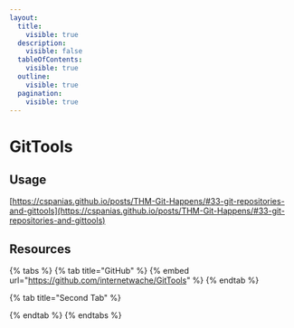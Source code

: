 ```yaml
---
layout:
  title:
    visible: true
  description:
    visible: false
  tableOfContents:
    visible: true
  outline:
    visible: true
  pagination:
    visible: true
---
```


# GitTools

## Usage

[https://cspanias.github.io/posts/THM-Git-Happens/#33-git-repositories-and-gittools](https://cspanias.github.io/posts/THM-Git-Happens/#33-git-repositories-and-gittools)

## Resources

{% tabs %}
{% tab title="GitHub" %}
{% embed url="https://github.com/internetwache/GitTools" %}
{% endtab %}

{% tab title="Second Tab" %}

{% endtab %}
{% endtabs %}
